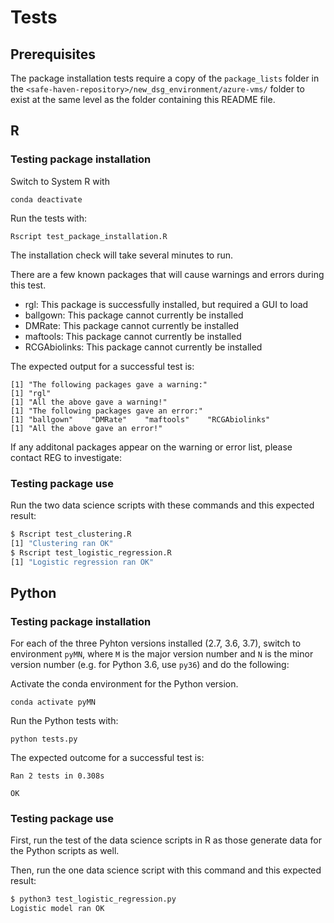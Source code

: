 
# Tests

## Prerequisites
The package installation tests require a copy of the `package_lists` folder in the `<safe-haven-repository>/new_dsg_environment/azure-vms/` folder to exist at the same level as the folder containing this README file.

## R

### Testing package installation

Switch to System R with 

```
conda deactivate
```

Run the tests with:

```
Rscript test_package_installation.R
```

The installation check will take several minutes to run.

There are a few known packages that will cause warnings and errors during this test.
- rgl: This package is successfully installed, but required a GUI to load
- ballgown: This package cannot currently be installed
- DMRate: This package cannot currently be installed
- maftools: This package cannot currently be installed
- RCGAbiolinks: This package cannot currently be installed

The expected output for a successful test is:

```
[1] "The following packages gave a warning:"
[1] "rgl"
[1] "All the above gave a warning!"
[1] "The following packages gave an error:"
[1] "ballgown"    "DMRate"    "maftools"    "RCGAbiolinks"
[1] "All the above gave an error!"
```

If any additonal packages appear on the warning or error list, please contact REG to investigate:

### Testing package use

Run the two data science scripts with these commands and this expected result:

```bash
$ Rscript test_clustering.R 
[1] "Clustering ran OK"
$ Rscript test_logistic_regression.R 
[1] "Logistic regression ran OK"
```

## Python

### Testing package installation

For each of the three Pyhton versions installed (2.7, 3.6, 3.7), switch to environment `pyMN`, where `M` is the major version number and `N` is the minor version number (e.g. for Python 3.6, use `py36`) and do the following:

Activate the conda environment for the Python version.

```
conda activate pyMN
```

Run the Python tests with:

```
python tests.py
```

The expected outcome for a successful test is:

```
Ran 2 tests in 0.308s

OK
```

### Testing package use

First, run the test of the data science scripts in R as those generate data for
the Python scripts as well.

Then, run the one data science script with this command and this expected result:

```bash
$ python3 test_logistic_regression.py
Logistic model ran OK
```


